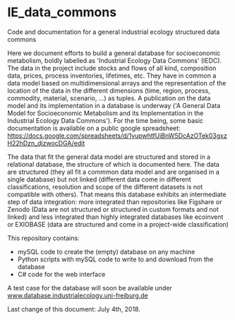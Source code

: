 # IE_data_commons
Code and documentation for a general industrial ecology structured data commons

Here we document efforts to build a general database for socioeconomic metabolism, boldly labelled as 'Industrial Ecology Data Commons' (IEDC). The data in the project include stocks and flows of all kind, composition data, prices, process inventories, lifetimes, etc. They have in common a data model based on multidimensional arrays and the representation of the location of the data in the different dimensions (time, region, process, commodity, material, scenario, ...) as tuples. A publication on the data model and its implementation in a database is underway ('A General Data Model for Socioeconomic Metabolism and its Implementation in the Industrial Ecology Data Commons'). For the time being, some basic documentation is available on a public google spreadsheet: https://docs.google.com/spreadsheets/d/1yupwhtfUiBnW5DcAzOTek03gxzH22hDzn_djzwocDGA/edit

The data that fit the general data model are structured and stored in a relational database, the structure of which is documented here.
The data are structured (they all fit a commmon data model and are organised in a single database) but not linked (different data come in different classifications, resolution and scope of the different datasets is not compatible with others). That means this database exhibits an intermediate step of data integration: more integrated than repositories like Figshare or Zenodo (Data are not structured or structured in custom formats and not linked) and less integrated than highly integrated databases like ecoinvent or EXIOBASE (data are structured and come in a project-wide classification)

This repository contains:
* mySQL code to create the (empty) database on any machine
* Python scripts with mySQL code to write to and download from the database
* C# code for the web interface

A test case for the database will soon be available under www.database.industrialecology.uni-freiburg.de

Last change of this document: July 4th, 2018.


